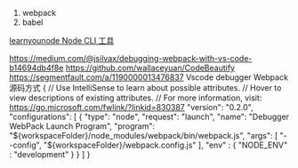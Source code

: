 1. webpack
2. babel

[learnyounode Node CLI 工具](https://github.com/workshopper/learnyounode/blob/master/learnyounode.js)

https://medium.com/@jsilvax/debugging-webpack-with-vs-code-b14694db4f8e
https://github.com/wallaceyuan/CodeBeautify
https://segmentfault.com/a/1190000013476837
Vscode debugger Webpack 源码方式
{
    // Use IntelliSense to learn about possible attributes.
    // Hover to view descriptions of existing attributes.
    // For more information, visit: https://go.microsoft.com/fwlink/?linkid=830387
    "version": "0.2.0",
    "configurations": [
        {
            "type": "node",
            "request": "launch",
            "name": "Debugger WebPack Launch Program",
            "program": "${workspaceFolder}/node_modules/webpack/bin/webpack.js",
            "args": [
                "--config", "${workspaceFolder}/webpack.config.js"
             ],
             "env" : { "NODE_ENV" : "development" }
        }
    ]
}
